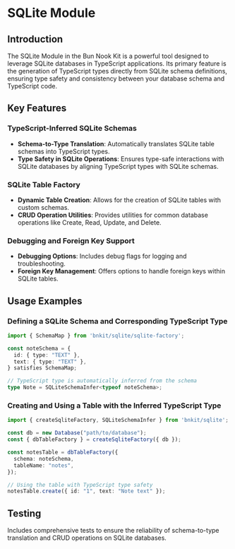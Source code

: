 # SQLite Module

## Introduction

The SQLite Module in the Bun Nook Kit is a powerful tool designed to leverage SQLite databases in TypeScript applications. Its primary feature is the generation of TypeScript types directly from SQLite schema definitions, ensuring type safety and consistency between your database schema and TypeScript code.

## Key Features

### TypeScript-Inferred SQLite Schemas

- **Schema-to-Type Translation**: Automatically translates SQLite table schemas into TypeScript types.
- **Type Safety in SQLite Operations**: Ensures type-safe interactions with SQLite databases by aligning TypeScript types with SQLite schemas.

### SQLite Table Factory

- **Dynamic Table Creation**: Allows for the creation of SQLite tables with custom schemas.
- **CRUD Operation Utilities**: Provides utilities for common database operations like Create, Read, Update, and Delete.

### Debugging and Foreign Key Support

- **Debugging Options**: Includes debug flags for logging and troubleshooting.
- **Foreign Key Management**: Offers options to handle foreign keys within SQLite tables.

## Usage Examples

### Defining a SQLite Schema and Corresponding TypeScript Type

```typescript
import { SchemaMap } from 'bnkit/sqlite/sqlite-factory';

const noteSchema = {
  id: { type: "TEXT" },
  text: { type: "TEXT" },
} satisfies SchemaMap;

// TypeScript type is automatically inferred from the schema
type Note = SQLiteSchemaInfer<typeof noteSchema>;
```

### Creating and Using a Table with the Inferred TypeScript Type

```typescript
import { createSqliteFactory, SQLiteSchemaInfer } from 'bnkit/sqlite';

const db = new Database("path/to/database");
const { dbTableFactory } = createSqliteFactory({ db });

const notesTable = dbTableFactory({
  schema: noteSchema,
  tableName: "notes",
});

// Using the table with TypeScript type safety
notesTable.create({ id: "1", text: "Note text" });
```

## Testing

Includes comprehensive tests to ensure the reliability of schema-to-type translation and CRUD operations on SQLite databases.
